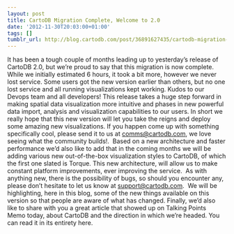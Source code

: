 ```yaml
---
layout: post
title: CartoDB Migration Complete, Welcome to 2.0
date: '2012-11-30T20:03:00+01:00'
tags: []
tumblr_url: http://blog.cartodb.com/post/36891627435/cartodb-migration-complete-welcome-to-2-0
---
```


It has been a tough couple of months leading up to yesterday’s release of CartoDB 2.0, but we’re proud to say that this migration is now complete. While we initially estimated 6 hours, it took a bit more, however we never lost service. Some users got the new version earlier than others, but no one lost service and all running visualizations kept working. Kudos to our Devops team and all developers!
This release takes a huge step forward in making spatial data visualization more intuitive and phases in new powerful data import, analysis and visualization capabilities to our users. In short we really hope that this new version will let you take the reigns and deploy some amazing new visualizations. If you happen come up with something specifically cool, please send it to us at comms@cartodb.com, we love seeing what the community builds!. 
Based on a new architecture and faster performance we’d also like to add that in the coming months we will be adding various new out-of-the-box visualization styles to CartoDB, of which the first one slated is Torque. This new architecture, will allow us to make constant platform improvements, ever improving the service. 
As with anything new, there is the possibility of bugs, so should you encounter any, please don’t hesitate to let us know at support@cartodb.com. 
We will be highlighting, here in this blog, some of the new things available on this version so that people are aware of what has changed.
Finally, we’d also like to share with you a great article that showed up on Talking Points Memo today, about CartoDB and the direction in which we’re headed. You can read it in its entirety here.  
